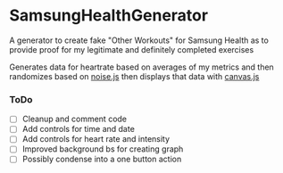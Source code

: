 # SamsungHealthGenerator
A generator to create fake "Other Workouts" for Samsung Health as to provide proof for my legitimate and definitely completed exercises

Generates data for heartrate based on averages of my metrics and then randomizes based on  [noise.js](https://github.com/josephg/noisejs) then displays that data with [canvas.js](https://canvasjs.com/)

### ToDo
 - [ ] Cleanup and comment code
 - [ ] Add controls for time and date
 - [ ] Add controls for heart rate and intensity
 - [ ] Improved background bs for creating graph
 - [ ] Possibly condense into a one button action
